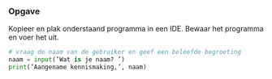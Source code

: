 ### Opgave

Kopieer en plak onderstaand programma in een IDE. Bewaar het programma en voer het uit.

```python
# vraag de naam van de gebruiker en geef een beleefde begroeting
naam = input(’Wat is je naam? ’)
print(’Aangename kennismaking,’, naam)
```